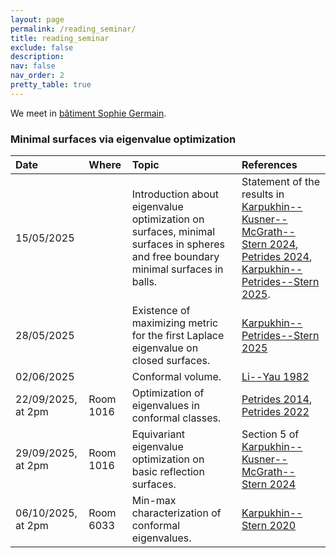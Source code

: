 ```yaml
---
layout: page
permalink: /reading_seminar/
title: reading_seminar
exclude: false
description: 
nav: false
nav_order: 2
pretty_table: true
---
```


<!-- _pages/reading_seminar.md -->

We meet in [bâtiment Sophie Germain](https://www.math.u-paris.fr/ufr/acces#venir_a_sophie_germain).

### Minimal surfaces via eigenvalue optimization

| Date | Where | Topic | References |
| :----- | :----- | :-------- | :------- |
| 15/05/2025 | | Introduction about eigenvalue optimization on surfaces, minimal surfaces in spheres and free boundary minimal surfaces in balls. | Statement of the results in [Karpukhin--Kusner--McGrath--Stern 2024](https://arxiv.org/abs/2402.13121), [Petrides 2024](https://arxiv.org/abs/2410.13347), [Karpukhin--Petrides--Stern 2025](https://arxiv.org/abs/2505.05293). |
| 28/05/2025 | | Existence of maximizing metric for the first Laplace eigenvalue on closed surfaces. | [Karpukhin--Petrides--Stern 2025](https://arxiv.org/abs/2505.05293) |
| 02/06/2025 | | Conformal volume. | [Li--Yau 1982](https://doi.org/10.1007/BF01399507) |
| 22/09/2025, at 2pm | Room 1016 | Optimization of eigenvalues in conformal classes. | [Petrides 2014](https://doi.org/10.1007/s00039-014-0292-5), [Petrides 2022](https://arxiv.org/abs/2211.15632) |
| 29/09/2025, at 2pm | Room 1016 | Equivariant eigenvalue optimization on basic reflection surfaces. | Section 5 of [Karpukhin--Kusner--McGrath--Stern 2024](https://arxiv.org/abs/2402.13121) |
| 06/10/2025, at 2pm | Room 6033 | Min-max characterization of conformal eigenvalues. | [Karpukhin--Stern 2020](https://arxiv.org/abs/2004.04086) |
